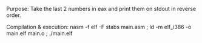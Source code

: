 Purpose:
Take the last 2 numbers in eax and print them on stdout in reverse order.

Compilation & execution:
    nasm -f elf -F stabs main.asm ; ld -m elf_i386 -o main.elf main.o ; ./main.elf